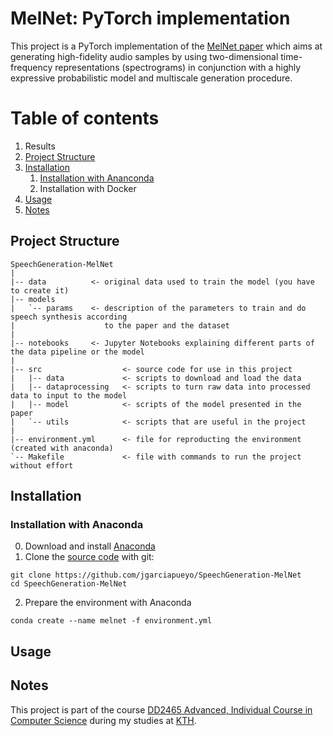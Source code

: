 # MelNet: PyTorch implementation

This project is a PyTorch implementation of the [MelNet paper](https://arxiv.org/abs/1906.01083) 
which aims at generating high-fidelity audio samples by using two-dimensional time-frequency 
representations (spectrograms) in conjunction with a highly expressive probabilistic model and
 multiscale generation procedure.
 
# Table of contents
1. Results
2. [Project Structure](#project-structure)
3. [Installation](#installation)
    1. [Installation with Ananconda](#installation-with-anaconda)
    2. Installation with Docker
4. [Usage](#usage)
5. [Notes](#notes)

## Project Structure
```
SpeechGeneration-MelNet
|
|-- data          <- original data used to train the model (you have to create it)
|-- models
|   `-- params    <- description of the parameters to train and do speech synthesis according 
|                    to the paper and the dataset
|
|-- notebooks     <- Jupyter Notebooks explaining different parts of the data pipeline or the model
|
|-- src                  <- source code for use in this project
|   |-- data             <- scripts to download and load the data
|   |-- dataprocessing   <- scripts to turn raw data into processed data to input to the model
|   |-- model            <- scripts of the model presented in the paper
|   `-- utils            <- scripts that are useful in the project
|
|-- environment.yml      <- file for reproducting the environment (created with anaconda)  
`-- Makefile             <- file with commands to run the project without effort
```
 
## Installation 
### Installation with Anaconda
0. Download and install [Anaconda](https://www.anaconda.com/)
1. Clone the [source code](https://github.com/jgarciapueyo/SpeechGeneration-MelNet) with git:
```
git clone https://github.com/jgarciapueyo/SpeechGeneration-MelNet
cd SpeechGeneration-MelNet
```
2. Prepare the environment with Anaconda
```
conda create --name melnet -f environment.yml
```

## Usage


## Notes
This project is part of the course [DD2465 Advanced, Individual Course in Computer Science](https://www.kth.se/student/kurser/kurs/DD2465?l=en)
during my studies at [KTH](https://www.kth.se/en).